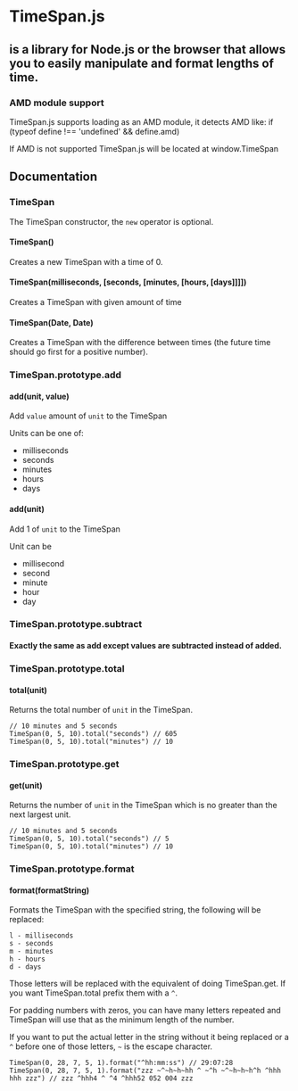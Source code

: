 # TimeSpan.js

## is a library for Node.js or the browser that allows you to easily manipulate and format lengths of time.

### AMD module support

TimeSpan.js supports loading as an AMD module, it detects AMD like:
	if (typeof define !== 'undefined' && define.amd)

If AMD is not supported TimeSpan.js will be located at window.TimeSpan

## Documentation


### TimeSpan

The TimeSpan constructor, the `new` operator is optional.

#### TimeSpan()

Creates a new TimeSpan with a time of 0.

#### TimeSpan(milliseconds, [seconds, [minutes, [hours, [days]]]])

Creates a TimeSpan with given amount of time

#### TimeSpan(Date, Date)

Creates a TimeSpan with the difference between times (the future time should go first for a positive number).


### TimeSpan.prototype.add

#### add(unit, value)

Add `value` amount of `unit` to the TimeSpan

Units can be one of:
- milliseconds
- seconds
- minutes
- hours
- days

#### add(unit)

Add 1 of `unit` to the TimeSpan

Unit can be
- millisecond
- second
- minute
- hour
- day

### TimeSpan.prototype.subtract

#### Exactly the same as add except values are subtracted instead of added.


### TimeSpan.prototype.total

#### total(unit)

Returns the total number of `unit` in the TimeSpan.

	// 10 minutes and 5 seconds
	TimeSpan(0, 5, 10).total("seconds") // 605
	TimeSpan(0, 5, 10).total("minutes") // 10

### TimeSpan.prototype.get

#### get(unit)

Returns the number of `unit` in the TimeSpan which is no greater than the next largest unit.

	// 10 minutes and 5 seconds
	TimeSpan(0, 5, 10).total("seconds") // 5
	TimeSpan(0, 5, 10).total("minutes") // 10


### TimeSpan.prototype.format

#### format(formatString)

Formats the TimeSpan with the specified string, the following will be replaced:

	l - milliseconds
	s - seconds
	m - minutes
	h - hours
	d - days

Those letters will be replaced with the equivalent of doing TimeSpan.get.
If you want TimeSpan.total prefix them with a `^`.

For padding numbers with zeros, you can have many letters repeated and TimeSpan will use that as the minimum length of the number.

If you want to put the actual letter in the string without it being replaced or a `^` before one of those letters, `~` is the escape character.
	
	TimeSpan(0, 28, 7, 5, 1).format("^hh:mm:ss") // 29:07:28
	TimeSpan(0, 28, 7, 5, 1).format("zzz ~^~h~h~hh ^ ~^h ~^~h~h~h^h ^hhh hhh zzz") // zzz ^hhh4 ^ ^4 ^hhh52 052 004 zzz
